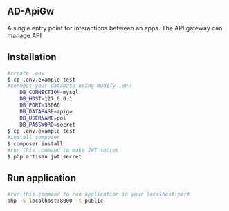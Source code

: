 ## AD-ApiGw
A single entry point for interactions between an apps. The API gateway can manage API

## Installation
```bash
#create .env
$ cp .env.example test
#connect your database using modify .env
    DB_CONNECTION=mysql
    DB_HOST=127.0.0.1
    DB_PORT=33060
    DB_DATABASE=apigw
    DB_USERNAME=pol
    DB_PASSWORD=secret
$ cp .env.example test
#install composer
$ composer install
#run this command to make JWT secret
$ php artisan jwt:secret
```

## Run application
```bash
#run this command to run application in your localhost:port
php -S localhost:8000 -t public
```